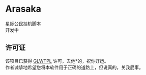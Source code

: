 # Arasaka
星际公民挂机脚本  
开发中

## 许可证
该项目已获得 [GLWTPL](https://github.com/cfdxkk/arasaka/blob/main/LICENSE)   许可，去他*的，祝你好运。  
作者诚挚地希望您将本软件用于正确的道路上，但说真的，关我屁事。